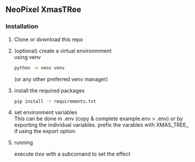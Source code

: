 ## NeoPixel XmasTRee

### Installation
1) Clone or download this repo

2) (optional) create a virtual environmment   
    using venv 
    ```bash
    python -m venv venv
    ```
    (or any other preferred venv manager)

3) install the required packages
    ```bash
    pip install -r requirements.txt
    ```

4) set environment variables   
    This can be done in .env (copy & complete example.env > .env) or by exporting the individual variables.
    prefix the varables with XMAS_TREE_ if using the export option

5) running

    execute *tree* with a subcomand to set the effect